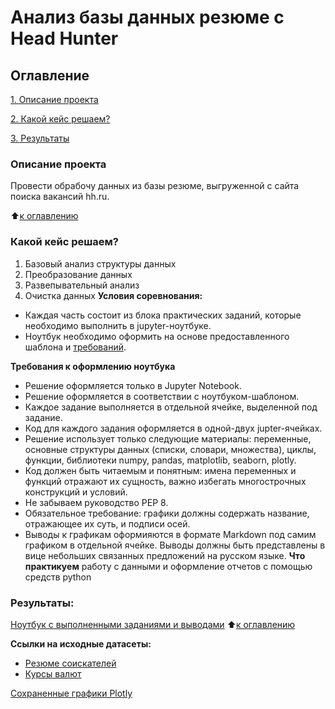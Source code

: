 # Анализ базы данных резюме с Head Hunter
## Оглавление
[1. Описание проекта](https://github.com/dariazvonareva/Project1_HeadHunter/blob/main/DATA/README.md#Описание-проекта)

[2. Какой кейс решаем?](https://github.com/dariazvonareva/Project1_HeadHunter/blob/main/DATA/README.md#Какой-кейс-решаем)

[3. Результаты](https://github.com/dariazvonareva/Project1_HeadHunter/blob/main/DATA/README.md#Результаты)
### Описание проекта
Провести обрабочу данных из базы резюме, выгруженной с сайта поиска вакансий hh.ru.

:arrow_up:[к оглавлению](https://github.com/dariazvonareva/Project1_HeadHunter/blob/main/DATA/README.md#Оглавление )
### Какой кейс решаем?
1. Базовый анализ структуры данных
2. Преобразование данных
3. Развепывательный анализ
4. Очистка данных
**Условия соревнования:**
- Каждая часть состоит из блока практических заданий, которые необходимо выполнить в jupyter-ноутбуке.
- Ноутбук необходимо оформить на основе предоставленного шаблона и [требований](https://github.com/dariazvonareva/Project1_HeadHunter/blob/main/DATA/README.md#Требования-к-оформлению-ноутбука).

**Требования к оформлению ноутбука**
- Решение оформляется только в Jupyter Notebook.
- Решение оформляется в соответствии с ноутбуком-шаблоном.
- Каждое задание выполняется в отдельной ячейке, выделенной под задание.
- Код для каждого задания оформляется в одной-двух jupter-ячейках.
- Решение использует только следующие материалы: переменные, основные структуры данных (списки, словари, множества), циклы, функции, библиотеки numpy, pandas, matplotlib, seaborn, plotly. 
- Код должен быть читаемым и понятным: имена переменных и функций отражают их сущность, важно избегать многострочных конструкций и условий.
- Не забываем руководство РЕР 8.
- Обязательное требование: графики должны содержать название, отражающее их суть, и подписи осей.
- Выводы к графикам оформияются в формате Markdown под самим графиком в отдельной ячейке. Выводы должны быть представлены в вице небольших связанных предложений на русском языке.
**Что практикуем**
работу с данными и оформление отчетов с помощью средств руthon
### Результаты:
[Ноутбук с выполненными заданиями и выводами](https://github.com/dariazvonareva/Project-1_HeadHunter.git/Project_1_HeadHunter_df.ipynb)
:arrow_up:[к оглавлению](https://github.com/dariazvonareva/Project1_HeadHunter/blob/main/DATA/README.md#Оглавление)

**Ссылки на исходные датасеты:**
- [Резюме соискателей](https://drive.google.com/file/d/1-8PMbhMvP_V569_0QzuUJAryXJcfRyvJ/view?usp=share_link)
- [Курсы валют](https://drive.google.com/file/d/1K-ppQScoeK9xXyZV4K6Nio_q7F1VtrHC/view?usp=share_link)

[Сохраненные графики Plotly](https://github.com/dariazvonareva/Project1_HeadHunter/tree/main/DATA/images)
